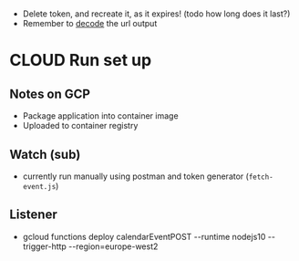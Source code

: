 # 
- Delete token, and recreate it, as it expires! (todo how long does it last?)
- Remember to [decode](https://urldecode.org/) the url output

# CLOUD Run set up
## Notes on GCP
- Package application into container image
- Uploaded to container registry
## Watch (sub)
- currently run manually using postman and token generator (`fetch-event.js`)
## Listener
- gcloud functions deploy calendarEventPOST --runtime nodejs10 --trigger-http --region=europe-west2